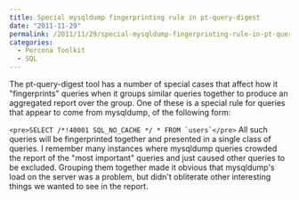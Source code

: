 ```yaml
---
title: Special mysqldump fingerprinting rule in pt-query-digest
date: "2011-11-29"
permalink: /2011/11/29/special-mysqldump-fingerprinting-rule-in-pt-query-digest/
categories:
  - Percona Toolkit
  - SQL
---
```

The pt-query-digest tool has a number of special cases that affect how it "fingerprints" queries when it groups similar queries together to produce an aggregated report over the group. One of these is a special rule for queries that appear to come from mysqldump, of the following form:

``<pre>SELECT /*!40001 SQL_NO_CACHE */ * FROM `users`</pre>`` 
All such queries will be fingerprinted together and presented in a single class of queries. I remember many instances where mysqldump queries crowded the report of the "most important" queries and just caused other queries to be excluded. Grouping them together made it obvious that mysqldump's load on the server was a problem, but didn't obliterate other interesting things we wanted to see in the report.
